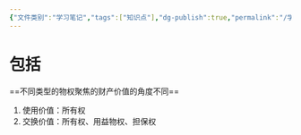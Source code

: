 ```yaml
---
{"文件类别":"学习笔记","tags":["知识点"],"dg-publish":true,"permalink":"/学习笔记studyup/知识点cheese/财产价值/","dgPassFrontmatter":true,"created":"2024-09-20T15:49:10.598+08:00","updated":"2024-10-16T11:14:30.872+08:00"}
---
```


# 包括
==不同类型的物权聚焦的财产价值的角度不同==
1. 使用价值：所有权
2. 交换价值：所有权、用益物权、担保权